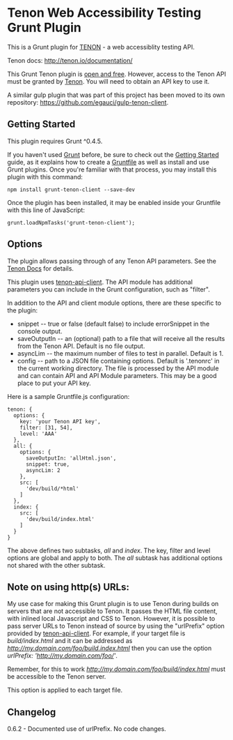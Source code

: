 Tenon Web Accessibility Testing Grunt Plugin
============================================

This is a Grunt plugin for [TENON](http://tenon.io/) - a web accessiblity testing API.

Tenon docs: http://tenon.io/documentation/

This Grunt Tenon plugin is [open and free](https://github.com/egauci/grunt-tenon-client/blob/master/LICENSE).
However, access to the Tenon API must be granted by [Tenon](http://tenon.io/).
You will need to obtain an API key to use it.

A similar gulp plugin that was part of this project has been moved to its own
repository: https://github.com/egauci/gulp-tenon-client.

Getting Started
---------------
This plugin requires Grunt ^0.4.5.

If you haven't used [Grunt](http://gruntjs.com/) before, be sure to check out the
[Getting Started](http://gruntjs.com/getting-started) guide, as it explains how to
create a [Gruntfile](http://gruntjs.com/sample-gruntfile) as well as install and use
Grunt plugins. Once you're familiar with that process, you may install this plugin
with this command:

    npm install grunt-tenon-client --save-dev

Once the plugin has been installed, it may be enabled inside your Gruntfile with this
line of JavaScript:

    grunt.loadNpmTasks('grunt-tenon-client');

Options
-------

The plugin allows passing through of any Tenon API parameters. See the
[Tenon Docs](http://tenon.io/documentation/) for details.

This plugin uses [tenon-api-client](https://github.com/egauci/tenon-api-client). The
API module has additional parameters you can include in the Grunt configuration, such as
"filter".

In addition to the API and client module options, there are these specific to the plugin:

- snippet -- true or false (default false) to include errorSnippet in the console output.
- saveOutputIn -- an (optional) path to a file that will receive all the results from the Tenon API. Default is no file output.
- asyncLim -- the maximum number of files to test in parallel. Default is 1.
- config -- path to a JSON file containing options. Default is '.tenonrc' in the current working directory.
The file is processed by the API module and can contain API and API Module parameters.
This may be a good place to put your API key.

Here is a sample Gruntfile.js configuration:

    tenon: {
      options: {
        key: 'your Tenon API key',
        filter: [31, 54],
        level: 'AAA'
      },
      all: {
        options: {
          saveOutputIn: 'allHtml.json',
          snippet: true,
          asyncLim: 2
        },
        src: [
          'dev/build/*html'
        ]
      },
      index: {
        src: [
          'dev/build/index.html'
        ]
      }
    }

The above defines two subtasks, *all* and *index*. The key, filter and level options are global and apply to both.
The *all* subtask has additional options not shared with the other subtask.


Note on using http(s) URLs:
---------------------------

My use case for making this Grunt plugin is to use Tenon during builds on servers that are not accessible to Tenon.
It passes the HTML file content, with inlined local Javascript and CSS to Tenon. However, it is possible to pass
server URLs to Tenon instead of source by using the "urlPrefix" option provided by
[tenon-api-client](https://github.com/egauci/tenon-api-client). For example, if your target file is
*build/index.html* and it can be addressed as *http://my.domain.com/foo/build.index.html* then you can
use the option *urlPrefix: 'http://my.domain.com/foo/'*.

Remember, for this to work *http://my.domain.com/foo/build/index.html* must be accessible to the Tenon server.

This option is applied to each target file.

Changelog
---------

  0.6.2 - Documented use of urlPrefix. No code changes.
